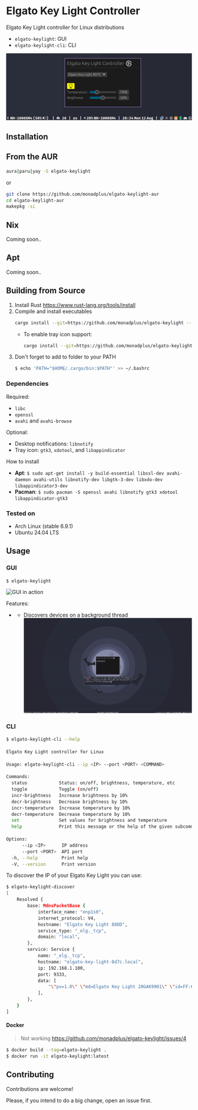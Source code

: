 # Elgato Key Light Controller

Elgato Key Light controller for Linux distributions
* `elgato-keylight`: GUI
* `elgato-keylight-cli`: CLI

![Screenshot of the elgato-keylight GUI](./screenshots/elgato-keylight-gui.png)

## Installation

## From the AUR

```sh
aura|paru|yay -S elgato-keylight
```

or

```sh
git clone https://github.com/monadplus/elgato-keylight-aur
cd elgato-keylight-aur
makepkg -si
```

## Nix

Coming soon..

## Apt

Coming soon..

## Building from Source

1. Install Rust <https://www.rust-lang.org/tools/install>
2. Compile and install executables
   ```sh
   cargo install --git=https://github.com/monadplus/elgato-keylight --force
   ```
   - To enable tray icon support:
       ```sh
       cargo install --git=https://github.com/monadplus/elgato-keylight --bin=elgato-keylight --features=tray-icon --force
       ```
3. Don't forget to add to folder to your PATH
   ```sh
   $ echo 'PATH="$HOME/.cargo/bin:$PATH"' >> ~/.bashrc
   ```

### Dependencies

Required: 
* `libc`
* `openssl`
* `avahi` and `avahi-browse`

Optional:
* Desktop notifications: `libnotify`
* Tray icon: `gtk3`, `xdotool`, and `libappindicator`

How to install
* **Apt**: `$ sudo apt-get install -y build-essential libssl-dev avahi-daemon avahi-utils libnotify-dev libgtk-3-dev libxdo-dev libappindicator3-dev`
* **Pacman**: `$ sudo pacman -S openssl avahi libnotify gtk3 xdotool libappindicator-gtk3`

### Tested on

* Arch Linux (stable 6.9.1)
* Ubuntu 24.04 LTS

## Usage

### GUI

```sh
$ elgato-keylight
```

![GUI in action](./screenshots/gui-in-action.gif) 

Features: 
- * Discovers devices on a background thread
    ![background discovery gif](./screenshots/background-discovery.gif) 

### CLI

```sh
$ elgato-keylight-cli --help

Elgato Key Light controller for Linux

Usage: elgato-keylight-cli --ip <IP> --port <PORT> <COMMAND>

Commands:
  status            Status: on/off, brightness, temperature, etc
  toggle            Toggle (on/off)
  incr-brightness   Increase brightness by 10%
  decr-brightness   Decrease brightness by 10%
  incr-temperature  Increase temperature by 10%
  decr-temperature  Decrease temperature by 10%
  set               Set values for brightness and temperature
  help              Print this message or the help of the given subcommand(s)

Options:
      --ip <IP>      IP address
      --port <PORT>  API port
  -h, --help         Print help
  -V, --version      Print version
```

To discover the IP of your Elgato Key Light you can use:

```sh
$ elgato-keylight-discover
[
    Resolved {
        base: MdnsPacketBase {
            interface_name: "enp1s0",
            internet_protocol: V4,
            hostname: "Elgato Key Light 88DD",
            service_type: "_elg._tcp",
            domain: "local",
        },
        service: Service {
            name: "_elg._tcp",
            hostname: "elgato-key-light-8d7c.local",
            ip: 192.168.1.100,
            port: 9333,
            data: [
                "\"pv=1.0\" \"md=Elgato Key Light 20GAK9901\" \"id=FF:6A:9D:30:B1:6E\" \"dt=53\" \"mf=Elgato\"",
            ],
        },
    }
]
```

#### Docker

> Not working <https://github.com/monadplus/elgato-keylight/issues/4>

```sh
$ docker build --tag=elgato-keylight .
$ docker run -it elgato-keylight:latest
```

## Contributing

Contributions are welcome! 

Please, if you intend to do a big change, open an issue first.
